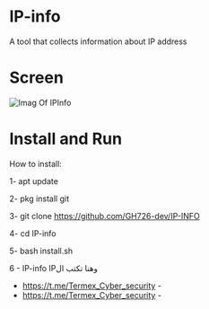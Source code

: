 # IP-info
A tool that collects information about IP address

# Screen
![Imag Of IPInfo](https://i.ibb.co/SRcgq3R/IMG.jpg)

# Install and Run
How to install:


1- apt update

2- pkg install git

3- git clone https://github.com/GH726-dev/IP-INFO

4- cd IP-info

5- bash install.sh

6 - IP-info IPوهنا تكتب ال 


- https://t.me/Termex_Cyber_security -
- https://t.me/Termex_Cyber_security -
